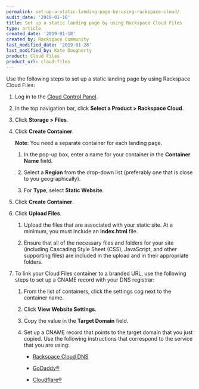 ```yaml
---
permalink: set-up-a-static-landing-page-by-using-rackspace-cloud/
audit_date: '2019-01-18'
title: Set up a static landing page by using Rackspace Cloud Files
type: article
created_date: '2019-01-18'
created_by: Rackspace Community
last_modified_date: '2019-01-28'
last_modified_by: Kate Dougherty
product: Cloud Files
product_url: cloud-files
---
```


Use the following steps to set up a static landing page by using Rackspace
Cloud Files:

1. Log in to the [Cloud Control Panel](https://login.rackspace.com).
2. In the top navigation bar, click **Select a Product > Rackspace Cloud**.
3. Click **Storage > Files**.
4. Click **Create Container**.

   **Note**: You need a separate container for each landing page.

   1. In the pop-up box, enter a name for your container in the **Container
      Name** field.

   2. Select a **Region** from the drop-down list (preferably one that is close to
      you geographically).

   3. For **Type**, select **Static Website**.

5. Click **Create Container**.

6. Click **Upload Files**.

   1. Upload the files that are associated with your static site. At a
      minimum, you must include an **index.html** file.

   2. Ensure that all of the necessary files and folders for your site
      (including Cascading Style Sheet (CSS), JavaScript, and other supporting
      files) are included in the upload and in their appropriate folders.

7. To link your Cloud Files container to a branded URL, use the following
   steps to set up a CNAME record with your DNS registrar:

   1. From the list of containers, click the settings cog next to the
      container name.

   2. Click **View Website Settings**.

   3. Copy the value in the **Target Domain** field.

   4. Set up a CNAME record that points to the target domain that you just
      copied. Use the following instructions that correspond to the service
      that you are using:

        - [Rackspace Cloud DNS](https://support.rackspace.com/support/how-to/using-cnames-with-cloud-files-containers/)

        - [GoDaddy&reg;](https://www.godaddy.com/help/add-a-cname-record-19236)

        - [Cloudflare&reg;](https://support.cloudflare.com/hc/en-us/articles/360020615111-Configuring-a-CNAME-setup)
